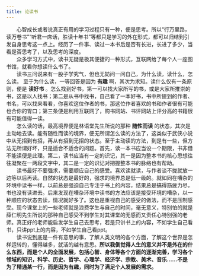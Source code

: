 ```yaml
---
title: 论读书
---
```

　　心智成长或者说真正有用的学习过程只有一种，便是思考。所以“行万里路，读万卷书”“听君一席话，胜读十年书”等都只是学习的外在形式，都可以归结到引发自身思考这一点上。经历了一件事、读过一本书后是否有长进，长进了多少，当看是否思考了，以及思考的深度。  
　　众多学习方式中，读书无疑是极其便捷的一种形式，互联网给了每个人一座图书馆，就看你想读什么书了。  
　　读书三问说来有一股子学究气，但也无妨问一问自己，为什么读，读什么，怎么读。
至于为什么读，一等回答是因为 **有趣** 啊，其次为求知。读什么仅有一条原则，便是 **读好书** 。怎么找到好书，第一可以找大家所写的书，或是大家所推崇的书，这是以人找书；第二是从书中找书，自己看了一本好书，书中所提到的作者、书名，可以找来看看，你喜欢这位作者的书，那这位作者喜欢的书和作者很有可能也合你的胃口；第三条便是利用互联网了，购书网站、书评网站上评分高的书籍很有可能值得一读。  
　　怎么读的话，最高境界便是林语堂先生所说的那种 **随性而读** 的状态，其次是主动地去读。能有随性而读的境界，便无所谓怎么读的方法了，这类似于武侠小说中从无招到有招，再从有招到无招的状态。至于主动读的方法，到是有一些，但方法无所谓好坏，只是适合不适合的问题。首先，读一本书应当设一个期限，书非借不能读便是此理。第二，读书应当有一定的识记，其一是因为整本书的核心思想往往凝聚在一两段文字中，其二是一定的识记对把握整本书的脉络也有帮助。  
　　读书最好不要强求，需要顺应自己的感受。喜欢读就读，与作者谈不拢就放一边等以后再读。自然的状态是最好的，强求的境界总是低一级的。就如同在嘈杂的环境中读书一样，以前总是强迫自己专注于书上的内容，结果总是搞得筋疲力尽，书也没有读进去。后来发现在嘈杂环境中读书的方法应该是接受环境的嘈杂，以一种顺应的状态去读，情况就好多了。这也是重视自己的感受的做法，而不是压制感受。现今课堂上的一些老师就是浪费学生与自己的时间，毫无意义，特别怕的就是薛仁明先生所说的那种自己感受不到学生对其课堂的无感而又责任心特别强的老师。真正好的老师能启发学生自己去思考，若是只讲书上的内容，不如学生自己看书，只讲ppt上的内容，不如学生自己看ppt。  
　　读书说到底是一件有意思的事，了解人类文明的各个方面，了解这个世界是怎样运转的，懂得越多，就活的越有意思。**所以我倒觉得人生的意义并不是外在的什么东西，而是个人的全面发展，包括心智、身体等各个方面的逐渐完善，学习各个领域的知识，科学、历史、哲学、心理学、经济学、宗教、美术、音乐……不是为了精通某一行，而是因为有趣，同时为了满足个人发展的需求。**
